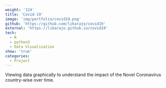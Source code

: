 ```yaml
---
weight: '124'
title: 'Covid-19'
image: 'img/portfolio/covid19.png'
github: 'https://github.com/likarajo/covid19'
external: 'https://likarajo.github.io/covid19'
tech:
  - R
  - python3
  - Data Visualization
show: 'true'
categories:
  - Project
---
```


Viewing data graphically to understand the impact of the Novel Coronavirus country-wise over time.